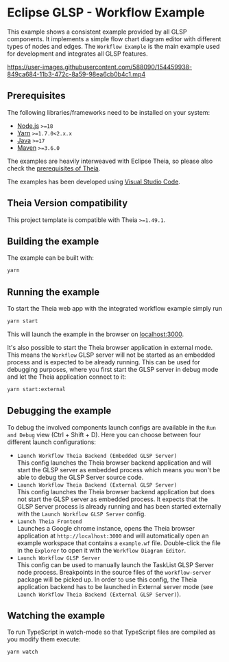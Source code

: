 # Eclipse GLSP - Workflow Example

This example shows a consistent example provided by all GLSP components.
It implements a simple flow chart diagram editor with different types of nodes and edges.
The `Workflow Example` is the main example used for development and integrates all GLSP features.

<https://user-images.githubusercontent.com/588090/154459938-849ca684-11b3-472c-8a59-98ea6cb0b4c1.mp4>

## Prerequisites

The following libraries/frameworks need to be installed on your system:

-   [Node.js](https://nodejs.org/en/) `>=18`
-   [Yarn](https://classic.yarnpkg.com/en/docs/install#debian-stable) `>=1.7.0<2.x.x`
-   [Java](https://www.oracle.com/java/technologies/javase-jdk11-downloads.html) `>=17`
-   [Maven](https://maven.apache.org/) `>=3.6.0`

The examples are heavily interweaved with Eclipse Theia, so please also check the [prerequisites of Theia](https://github.com/eclipse-theia/theia/blob/master/doc/Developing.md#prerequisites).

The examples has been developed using [Visual Studio Code](https://code.visualstudio.com/).

## Theia Version compatibility

This project template is compatible with Theia `>=1.49.1`.

## Building the example

The example can be built with:

```bash
yarn
```

## Running the example

To start the Theia web app with the integrated workflow example simply run

```bash
yarn start
```

This will launch the example in the browser on [localhost:3000](http://localhost:3000).

It's also possible to start the Theia browser application in external mode. This means the `Workflow` GLSP server will not be started as an embedded process and is expected to be already running. This can be used for debugging purposes, where you first start the GLSP server in debug mode and let the Theia application connect to it:

```bash
yarn start:external
```

## Debugging the example

To debug the involved components launch configs are available in the `Run and Debug` view (Ctrl + Shift + D).
Here you can choose between four different launch configurations:

-   `Launch Workflow Theia Backend (Embedded GLSP Server)`<br>
    This config launches the Theia browser backend application and will start the GLSP server as embedded process which means you won't be able to debug the GLSP Server source code.
-   `Launch Workflow Theia Backend (External GLSP Server)`<br>
    This config launches the Theia browser backend application but does not start the GLSP server as embedded process.
    It expects that the GLSP Server process is already running and has been started externally with the `Launch Workflow GLSP Server` config.
-   `Launch Theia Frontend`<br>
    Launches a Google chrome instance, opens the Theia browser application at `http://localhost:3000` and will automatically open an example workspace that contains a `example.wf` file.
    Double-click the file in the `Explorer` to open it with the `Workflow Diagram Editor`.
-   `Launch Workflow GLSP Server`<br>
    This config can be used to manually launch the TaskList GLSP Server node process. Breakpoints in the source files of the `workflow-server` package will be picked up. In order to use this config, the Theia application backend has to be launched in External server mode (see `Launch Workflow Theia Backend (External GLSP Server)`).

## Watching the example

To run TypeScript in watch-mode so that TypeScript files are compiled as you modify them execute:

```bash
yarn watch
```
